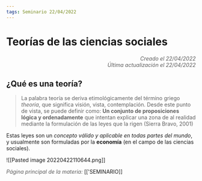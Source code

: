 ```yaml
---
tags: Seminario 22/04/2022
---
```


# Teorías de las ciencias sociales
<div style="text-align: right; opacity: 0.7; font-style: italic;">Creado el 22/04/2022</div>
<div style="text-align: right; opacity: 0.7; font-style: italic;">Última actualización el 22/04/2022</div>

## ¿Qué es una teoría?

> La palabra teoría se deriva etimológicamente del término griego *theoria*, que significa visión, vista, contemplación. Desde este punto de vista, se puede definir como:
> 	**Un conjunto de proposiciones lógica y ordenadamente** que intentan explicar una zona de al realidad mediante la formulación de las leyes que la rigen (Sierra Bravo, 2001)

Estas leyes son un *concepto válido y aplicable en todas partes del mundo*, y usualmente son formuladas por la **economía** (en el campo de las ciencias sociales).

![[Pasted image 20220422110644.png]]

<span style="opacity: 0.7; font-style: italic;">Página principal de la materia:</span> [['SEMINARIO]]